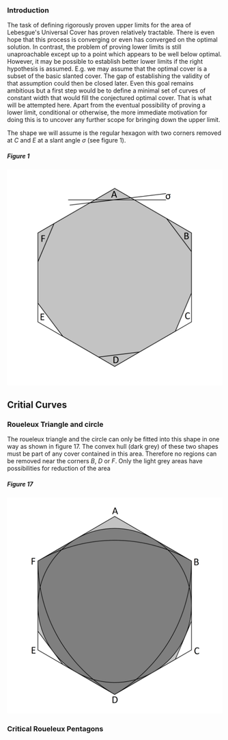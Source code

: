 ### Introduction

The task of defining rigorously proven upper limits for the area of Lebesgue's Universal Cover has proven relatively tractable. 
There is even hope that this process is converging or even has converged on the optimal solution. In contrast, the problem of
proving lower limits is still unaproachable except up to a point which appears to be well below optimal. However, it may be 
possible to establish better lower limits if the right hypothesis is assumed. E.g. we may assume that the optimal cover is
a subset of the basic slanted cover. The gap of establishing the validity of that assumption could then be closed later.
Even this goal remains ambitious but a first step would be to define a minimal set of curves of constant width that would
fill the conjectured optimal cover. That is what will be attempted here. Apart from the eventual possibility of proving 
a lower limit, conditional or otherwise, the more immediate motivation for doing this is to uncover any further scope for
bringing down the upper limit.

The shape we will assume is the regular hexagon with two corners removed at _C_ and _E_ at a slant angle _σ_ (see figure 1).

##### Figure 1
![Figure 1](figures/fig1.png)

## Critial Curves

### Roueleux Triangle and circle 

The roueleux triangle and the circle can only be fitted into this shape in one way as shown in figure 17. The convex hull (dark grey)
of these two shapes must be part of any cover contained in this area. Therefore no regions can be removed near the corners
_B_, _D_ or _F_. Only the light grey areas have possibilities for reduction of the area

##### Figure 17
![Figure 17](figures/fig17.png)

### Critical Roueleux Pentagons

